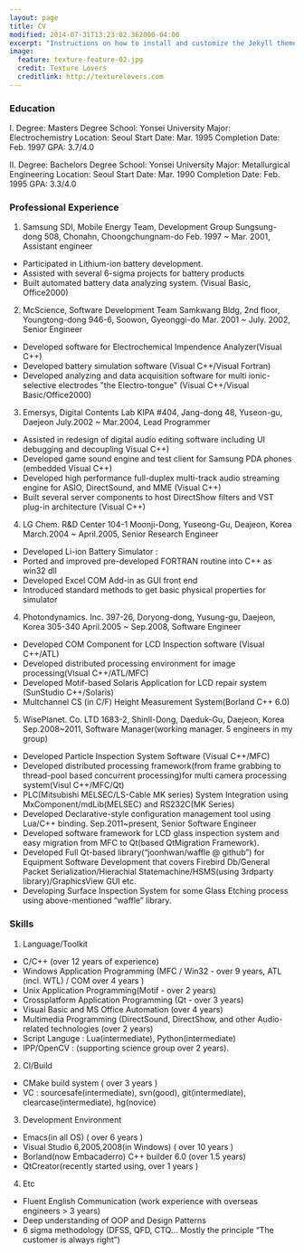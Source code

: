 ```yaml
---
layout: page
title: CV
modified: 2014-07-31T13:23:02.362000-04:00
excerpt: "Instructions on how to install and customize the Jekyll theme Minimal Mistakes."
image:
  feature: texture-feature-02.jpg
  credit: Texture Lovers
  creditlink: http://texturelovers.com
---
```


### Education

I.
Degree: Masters Degree
School: Yonsei University
Major: Electrochemistry
Location: Seoul
Start Date: Mar. 1995
Completion Date: Feb. 1997
GPA: 3.7/4.0


II.
Degree: Bachelors Degree
School: Yonsei University
Major: Metallurgical Engineering
Location: Seoul
Start Date: Mar. 1990
Completion Date: Feb. 1995
GPA: 3.3/4.0

### Professional Experience

1) Samsung SDI, Mobile Energy Team, Development Group
Sungsung-dong 508, Chonahn, Choongchungnam-do
Feb. 1997 ~ Mar. 2001, Assistant engineer
* Participated in Lithium-ion battery development.
* Assisted with several 6-sigma projects for battery products
* Built automated battery data analyzing system. (Visual Basic, Office2000)


2) McScience, Software Development Team
Samkwang Bldg, 2nd floor, Youngtong-dong 946-6, Soowon, Gyeonggi-do
Mar. 2001 ~ July. 2002, Senior Engineer
* Developed software for Electrochemical Impendence Analyzer(Visual C++)
* Developed battery simulation software (Visual C++/Visual Fortran)
* Developed analyzing and data acquisition software for multi ionic-selective electrodes "the Electro-tongue" (Visual C++/Visual Basic/Office2000)


3) Emersys, Digital Contents Lab
KIPA #404, Jang-dong 48, Yuseon-gu, Daejeon
July.2002 ~ Mar.2004, Lead Programmer
* Assisted in redesign of digital audio editing software including UI debugging and decoupling Visual C++)
* Developed game sound engine and test client for Samsung PDA phones (embedded Visual C++)
* Developed high performance full-duplex multi-track audio streaming engine for ASIO, DirectSound, and MME (Visual C++)
* Built several server components to host DirectShow filters and VST plug-in architecture (Visual C++)


4) LG Chem. R&D Center
104-1 Moonji-Dong, Yuseong-Gu, Deajeon, Korea
March.2004 ~ April.2005,  Senior Research Engineer
* Developed Li-ion Battery Simulator :
* Ported and improved pre-developed FORTRAN routine into C++ as win32 dll
* Developed Excel COM Add-in as GUI front end
* Introduced standard methods to get basic physical properties for simulator


4) Photondynamics. Inc.
397-26, Doryong-dong, Yusung-gu, Daejeon, Korea 305-340
April.2005 ~ Sep.2008, Software Engineer
* Developed COM Component for LCD Inspection software (Visual C++/ATL)
* Developed distributed processing environment for image processing(Visual C++/ATL/MFC)
* Developed Motif-based Solaris Application for LCD repair system (SunStudio C++/Solaris) 
* Multchannel CS (in C/F) Height Measurement System(Borland C++ 6.0)




5) WisePlanet. Co. LTD
1683-2, ShinIl-Dong, Daeduk-Gu, Daejeon, Korea
Sep.2008~2011, Software Manager(working manager. 5 engineers in my group)
* Developed Particle Inspection System Software (Visual C++/MFC)
* Developed distributed processing framework(from frame grabbing to thread-pool based concurrent processing)for multi camera processing system(Visul C++/MFC/Qt)
* PLC(Mitsubishi MELSEC/LS-Cable MK series) System Integration using MxComponent/mdLib(MELSEC) and RS232C(MK Series)
* Developed Declarative-style configuration management tool using Lua/C++ binding.
Sep.2011~present,  Senior Software Engineer
* Developed software framework for LCD glass inspection system and easy migration from MFC to Qt(based QtMigration Framework).
* Developed Full Qt-based library(“joonhwan/waffle @ github”) for Equipment Software Development that covers Firebird Db/General Packet Serialization/Hierachial Statemachine/HSMS(using 3rdparty library)/GraphicsView GUI etc.
* Developing Surface Inspection System for some Glass Etching process using above-mentioned “waffle” library.

### Skills

1. Language/Toolkit
* C/C++ (over 12 years of experience)
* Windows Application Programming (MFC / Win32 - over 9 years, ATL (incl. WTL) / COM  over 4 years )
* Unix Application Programming(Motif  - over 2 years)
* Crossplatform Application Programming (Qt - over 3 years)
* Visual Basic and MS Office Automation (over 4 years)
* Multimedia Programming (DirectSound, DirectShow, and other Audio-related technologies (over 2 years)
* Script Languge : Lua(intermediate), Python(intermediate)
* IPP/OpenCV : (supporting science group over 2 years).
2. CI/Build
* CMake build system ( over 3 years )
* VC : sourcesafe(intermediate), svn(good), git(intermediate), clearcase(intermediate), hg(novice)
3. Development Environment 
* Emacs(in all OS) ( over 6 years )
* Visual Studio 6,2005,2008(in Windows) ( over 10 years ) 
* Borland(now Embacaderro) C++ builder 6.0 (over 1.5 years)
* QtCreator(recently started using, over 1 years )
4. Etc
* Fluent English Communication (work experience with  overseas engineers > 3 years)
* Deep understanding of OOP and Design Patterns
* 6 sigma methodology (DFSS, QFD, CTQ… Mostly the principle “The customer is always right”)
